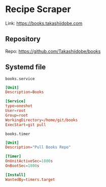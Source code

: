 # Recipe Scraper

Link: <https://books.takashiidobe.com>

## Repository

Repo: <https://github.com/Takashiidobe/books>

## Systemd file

`books.service`

```toml
[Unit]
Description=Books

[Service]
type=oneshot
User=root
Group=root
WorkingDirectory=/home/git/books
ExecStart=git pull
```

`books.timer`

```toml
[Unit]
Description="Pull Books Repo"

[Timer]
OnUnitActiveSec=1800s
OnBootSec=1800s

[Install]
WantedBy=timers.target
```
